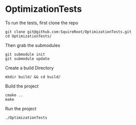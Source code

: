 # OptimizationTests

To run the tests, first clone the repo

```
git clone git@github.com:SquireRoot/OptimizationTests.git
cd OptimizationTests/
```

Then grab the submodules
```
git submodule init
git submodule update
```

Create a build Directory
```
mkdir build/ && cd build/
```

Build the project
```
cmake ..
make
```

Run the project
```
./OptimizationTests
```
